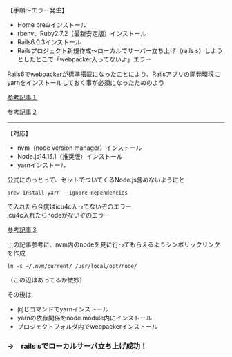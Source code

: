 【手順〜エラー発生】
- Home brewインストール
- rbenv、Ruby2.7.2（最新安定版）インストール
- Rails6.0.3インストール
- Railsプロジェクト新規作成〜ローカルでサーバー立ち上げ（rails s）しようとしたとこで「webpacker入ってないよ」エラー

Rails6でwebpackerが標準搭載になったことにより、Railsアプリの開発環境にyarnをインストールしておく事が必須になったためのよう

[参考記事１](https://qiita.com/NaokiIshimura/items/8203f74f8dfd5f6b87a0)

[参考記事２](https://k-koh.hatenablog.com/entry/2020/01/15/115500)


---


【対応】
- nvm（node version manager）インストール
- Node.js14.15.1（推奨版）インストール
- yarnインストール

公式にのっとって、セットでついてくるNode.js含めないようにと

``brew install yarn --ignore-dependencies``

で入れたら今度はicu4c入ってないぞのエラー<br>
icu4c入れたらnodeがないぞのエラー<br>

[参考記事３](https://qiita.com/poteko_knnn/items/4d7f02305cb8dd320f0a)

上の記事参考に、nvm内のnodeを見に行ってもらえるようシンボリックリンクを作成

``ln -s ~/.nvm/current/ /usr/local/opt/node/``

（この辺はあってるか微妙）

その後は
- 同じコマンドでyarnインストール
- yarnの依存関係をnode module内にインストール
- プロジェクトフォルダ内でwebpackerインストール

### →　rails sでローカルサーバ立ち上げ成功！
